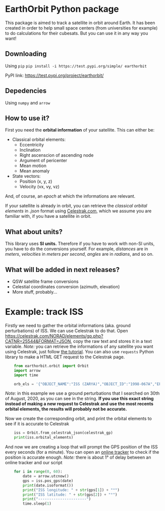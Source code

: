 # EarthOrbit Python package

This package is aimed to track a satellite in orbit around Earth. It has been created in order to help small space centers (from universities for example) to do calculations for their cubesats. But you can use it in any way you want!

## Downloading
Using `pip`
`pip install -i https://test.pypi.org/simple/ earthorbit`

PyPI link: https://test.pypi.org/project/earthorbit/

## Depedencies
Using `numpy` and `arrow`

## How to use it?

First you need the **orbital information** of your satellite. This can either be:

* Classical orbital elements:
    * Eccentricity
    * Inclination
    * Right ascenscion of ascending node
    * Argument of pericenter
    * Mean motion
    * Mean anomaly
* State vectors:
    * Position (x, y, z)
    * Velocity (vx, vy, vz)

And, of course, an *epoch* at which the informations are relevant.

If your satellite is already in orbit, you can retrieve the *classical orbital elements* in *.json* format using [Celestrak.com](https://celestrak.com), which we assume you are familiar with, if you have a satellite in orbit.



## What about units?

This library uses **SI units.** Therefore if you have to work with non-SI units, you have to do the conversions yourself.
For example, *distances* are in *meters*, *velocities* in *meters per second*, *angles* are in *radians*, and so on.

## What will be added in next releases?

* QSW satellite frame conversions
* Celestial coordinates conversion (azimuth, elevation)
* More stuff, probably...

# Example: track ISS

Firstly we need to gather the orbital informations (aka. ground perturbations) of ISS. We can use Celestrak to do that.
Open https://celestrak.com/NORAD/elements/gp.php?CATNR=25544&FORMAT=JSON, copy the raw text and stores it in a text variable.
*Note:* you can retrieve the informations of any satellite you want using Celestrak, just follow [the tutorial](https://celestrak.com/NORAD/documentation/gp-data-formats.php).
You can also use `requests` Python library to make a HTML GET request to the Celestrak page.

```python
    from earthorbit.orbit import Orbit
    import arrow
    import time

    orb_els = '{"OBJECT_NAME":"ISS (ZARYA)","OBJECT_ID":"1998-067A","EPOCH":"2020-08-30T05:35:34.243872","MEAN_MOTION":15.49199437,"ECCENTRICITY":0.000186,"INCLINATION":51.647,"RA_OF_ASC_NODE":342.0279,"ARG_OF_PERICENTER":69.3228,"MEAN_ANOMALY":129.2061,"EPHEMERIS_TYPE":0,"CLASSIFICATION_TYPE":"U","NORAD_CAT_ID":25544,"ELEMENT_SET_NO":999,"REV_AT_EPOCH":24349,"BSTAR":3.9609e-5,"MEAN_MOTION_DOT":1.748e-5,"MEAN_MOTION_DDOT":0}'
```

*Note:* in this example we use a ground perturbations that I searched on 30th of August, 2020, as you can see in the string. **If you use this exact string instead of making a new request to Celestrak and use the most recents orbital elements, the results will probably not be accurate.**

Now we create the corresponding orbit, and print the orbital elements to see if it is accurate to Celestrak

```python
    iss = Orbit.from_celestrak_json(celestrak_gp)
    print(iss.orbital_elements)
```

And now we are creating a loop that will prompt the GPS position of the ISS every seconds (for a minute). You can open an [online tracker](http://www.isstracker.com/) to check if the position is accurate enough.
*Note:* there is about 1° of delay between an online tracker and our script

```python
    for i in range(0, 60):
        date = arrow.utcnow()
        gps = iss.pos_gps(date)
        print(date.isoformat())
        print("ISS longitude: " + str(gps[1]) + "°")
        print("ISS latitude: " + str(gps[2]) + "°")
        print("----------------------")
        time.sleep(1)
```
